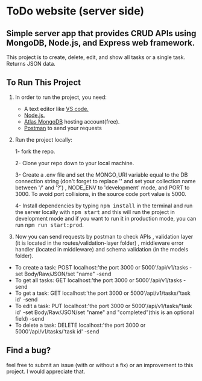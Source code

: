 # ToDo website (server side)
## Simple server app that provides CRUD APIs using MongoDB, Node.js, and Express web framework.

This project is to create, delete, edit, and show all tasks or a single task. Returns JSON data.

## To Run This Project

1. In order to run the project, you need:
    - A text editor like <a href="https://code.visualstudio.com/">VS code.</a>
    - <a href="https://nodejs.org/en">Node.js.</a>
    - <a href="https://www.mongodb.com/atlas/database">Atlas MongoDB</a> hosting account(free).
    - <a href="https://www.postman.com/">Postman</a> to send your requests


3. Run the project locally:

    1- fork the repo.
    
    2- Clone your repo down to your local machine.
    
    3- Create a .env file and set the MONGO_URI variable equal to the DB connection string
    (don't forget to replace '<password>' and set your collection name between '/' and '?')
    , NODE_ENV to 'development' mode, and PORT to 3000. To avoid port collisions,
     in the source code port value is 5000.

    4- Install dependencies by typing <kbd>npm install</kbd> in the terminal
     and run the server locally with <kbd>npm start</kbd> and this will run
     the project in development mode and if you want to run it in production mode, you can
     run <kbd>npm run start:prod</kbd>.


4. Now you can send requests by postman to check APIs
   , validation layer (it is located in the routes/validation-layer folder)
   , middleware error handler (located in middleware)
   and schema validation (in the models folder).

- To create a task: POST localhost:'the port 3000 or 5000'/api/v1/tasks -set Body/Raw/JSON/set "name" -send
- To get all tasks: GET localhost:'the port 3000 or 5000'/api/v1/tasks -send
- To get a task: GET localhost:'the port 3000 or 5000'/api/v1/tasks/'task id' -send
- To edit a task: PUT localhost:'the port 3000 or 5000'/api/v1/tasks/'task id' -set Body/Raw/JSON/set "name" 
  and "completed"(this is an optional field) -send
- To delete a task: DELETE localhost:'the port 3000 or 5000'/api/v1/tasks/'task id' -send

## Find a bug?
feel free to submit an issue (with or without a fix) or an improvement to this project. I would appreciate that.


